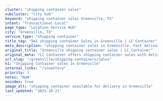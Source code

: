 ```yaml
---
cluster: "shipping container sales"
subcluster: "city hub"
keyword: "shipping container sales Greenville, TX"
intent: "Transactional-Local"
page_type: "Location Service Hub"
city: "Greenville, TX"
service_type: "shipping container"
title_tag: "5m1 shipping container Sales in Greenville | LC Container"
meta_description: "shipping container sales in Greenville. Fast delivery, competitive pricing. Serving shipping containers area. Quote ID: H3R. Call (214) 524-4168 for your free quote today."
original_title: "Greenville shipping container sales | LC Container"
original_meta: "LC Container offers shipping container sales with delivery in Greenville, TX. Local. Fast quotes. Since 2003."
url_slug: "/greenville/shipping-containers/sales"
h1: "Shipping Container sales in Greenville"
internal_links: "/inventory"
priority: 3
notes: "NaN"
noindex: true
image_alt: "shipping container available for delivery in Greenville"
last_updated: "2025-10-21"
---
```


<!-- TODO: Add unique city/inventory copy, images, and internal links here. -->
